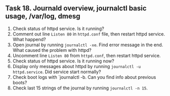 ## Task 18. Journald overview, journalctl basic usage, /var/log, dmesg

1. Check status of httpd service. Is it running?
2. Comment out line `Listen 80` in `httpd.conf` file, then restart httpd service. What happend?
3. Open journal by running `journalctl -xe`. Find error message in the end. What caused the problem with httpd? 
4. Uncomment line `Listen 80` from `httpd.conf`, then restart httpd service.
5. Check status of httpd service. Is it running now?
6. Display only messages about httpd by running `journalctl -u httpd.service`. Did service start normally?
7. Check boot logs with `journalctl -b. Can you find info about previous boots?
8. Check last 15 strings of the journal by running `journalctl -n 15`. 
